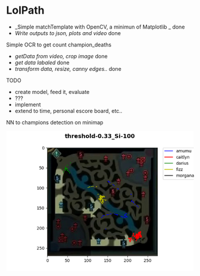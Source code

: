 # LolPath

- _Simple matchTemplate with OpenCV, a minimun of Matplotlib _ done
- _Write outputs to json, plots and video_ done


Simple OCR to get count champion_deaths

- _getData from video, crop image_ done
- _get data labaled_ done
- _transform data, resize, canny edges.._ done

TODO
- create model, feed it, evaluate
- ???
- implement
- extend to time, personal escore board, etc..

NN to champions detection on minimap

<img src="/out/2 (1).png">


